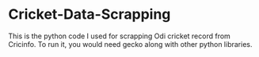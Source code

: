 # Cricket-Data-Scrapping
This is the python code I used for scrapping Odi cricket record from Cricinfo. To run it, you would need gecko along with other python libraries.
